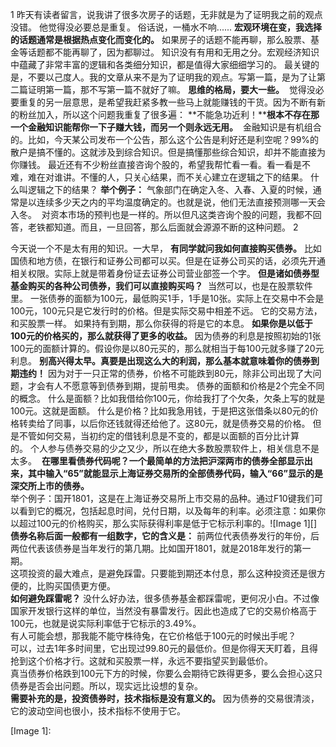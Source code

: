 1
昨天有读者留言，说我讲了很多次房子的话题，无非就是为了证明我之前的观点没错。 他觉得没必要总是重复。 俗话说，一桶水不响...... **宏观环境在变，我选择的话题通常是根据热点变化而变化的。** 如果房子的话题不能再聊，那么股票、基金等话题都不能再聊了，因为都聊过。 知识没有有用和无用之分。宏观经济知识中蕴藏了非常丰富的逻辑和各类细分知识，都是值得大家细细学习的。 最关键的是，不要以己度人。我的文章从来不是为了证明我的观点。写第一篇，是为了让第二篇证明第一篇，那不写第一篇不就好了嘛。 **思维的格局，要大一些。**  觉得没必要重复的另一层意思，是希望我赶紧多教一些马上就能赚钱的干货。因为不断有新的粉丝加入，所以这个问题我重复了很多遍： **不能急功近利！****根本不存在那一个金融知识能帮你一下子赚大钱，而另一个则永远无用。**  金融知识是有机组合的。比如，今天某公司发布一个公告，那么这个公告是利好还是利空呢？99%的散户是搞不懂的。这就涉及到综合知识。但是搞懂那些综合知识，却并不能直接为你赚钱。 最近还有不少粉丝直接咨询个股的，希望我帮忙看一看。看一看是不难，难在对谁讲。不懂的人，只关心结果，而不关心建立在逻辑之下的结果。 什么叫逻辑之下的结果？ **举个例子：** 气象部门在确定入冬、入春、入夏的时候，通常是以连续多少天之内的平均温度确定的。也就是说，他们无法直接预测哪一天会入冬。 
对资本市场的预判也是一样的。所以但凡这类咨询个股的问题，我都不回答，老铁都知道。而且，一旦回答，那么后面就会源源不断的这种问题。
2
  
今天说一个不是太有用的知识。一大早， **有同学就问我如何直接购买债券。** 比如国债和地方债，在银行和证券公司都可以买。但是在证券公司买的话，必须先开通相关权限。实际上就是带着身份证去证券公司营业部签一个字。 **但是诸如债券型基金购买的各种公司债券，我们可以直接购买吗？**  当然可以，也是在股票软件里。 一张债券的面额为100元，最低购买1手，1手是10张。实际上在交易中不会是100元，100元只是它发行时的价格。但是实际交易中相差不远。 它的交易方法，和买股票一样。 如果持有到期，那么你获得的将是它的本息。 **如果你是以低于100元的价格买的，那么就获得了更多的收益。** 因为债券的利息是按照初始的1张100元的面额计算的。假设你是以80元买的，那么就相当于每100元就多赚了20元利息。 **别高兴得太早。真要是出现这么大的利润，那么基本就意味着你的债券到期违约！** 因为对于一只正常的债券，价格不可能跌到80元，除非公司出现了大问题，才会有人不愿意等到债券到期，提前甩卖。 债券的面额和价格是2个完全不同的概念。 什么是面额？比如我借给你100元，你给我打了个欠条，欠条上写的就是100元。这就是面额。 什么是价格？比如我急用钱，于是把这张借条以80元的价格转卖给了同事，以后你还钱就得还给他了。这80元，就是债券交易的价格。 但是不管如何交易，当初约定的借钱利息是不变的，都是以面额的百分比计算的。 个人参与债券交易的少之又少，所以在绝大多数股票软件上，相关信息不是太多。 
**在哪里看债券代码呢？一个最简单的方法把沪深两市的债券全部显示出来，其中输入“65”就能显示上海证券交易所的全部债券代码，输入“66”显示的是深交所上市的债券。**
   
举个例子：国开1801，这是在上海证券交易所上市交易的品种。通过F10键我们可以看到它的概况，包括起息时间，兑付日期，以及每年的利率。必须注意：如果你以超过100元的价格购买，那么实际获得利率是低于它标示利率的。![Image 1][]   
**债券名称后面一般都有一组数字，它的含义是：** 前两位代表债券发行的年份，后两位代表该债券是当年发行的第几期。比如国开1801，就是2018年发行的第一期。  
这项投资的最大难点，是避免踩雷。只要能到期还本付息，那么这种投资还是很方便的，比购买国债更方便。  
**如何避免踩雷呢？** 没什么好办法，很多债券基金都踩雷呢，更何况小白。不过像国家开发银行这样的单位，当然没有暴雷发行。因此也造成了它的交易价格高于100元，也就是说实际利率低于它标示的3.49%。  
有人可能会想，那我能不能守株待兔，在它价格低于100元的时候出手呢？  
可以，过去1年多时间里，它出现过99.80元的最低价。但是你得天天盯着，且得抢到这个价格才行。这就和买股票一样，永远不要指望买到最低价。  
真当债券价格跌到100元下方的时候，你要么会期待它跌得更多，要么会担心这只债券是否会出问题。所以，现实远比设想的复杂。  
**需要补充的是，投资债券时，技术指标是没有意义的。** 因为债券的交易很清淡，它的波动空间也很小，技术指标不使用于它。

[Image 1]: 